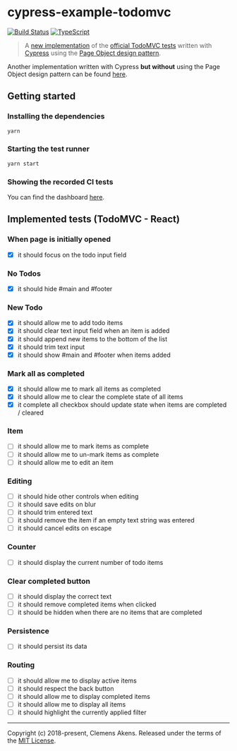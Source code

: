 # cypress-example-todomvc

[![Build Status][badge-travis-image]][badge-travis-link]
[![TypeScript][badge-typescript-image]][badge-typescript-link]

> A [new implementation](https://github.com/clebert/cypress-example-todomvc/blob/master/cypress/integration/todomvc.spec.ts) of the [official TodoMVC tests](https://github.com/tastejs/todomvc/blob/master/tests/test.js) written with [Cypress](https://www.cypress.io/) using the [Page Object design pattern](https://martinfowler.com/bliki/PageObject.html).

Another implementation written with Cypress **but without** using the Page Object design pattern can be found [here](https://github.com/cypress-io/cypress-example-todomvc).

## Getting started

### Installing the dependencies

```sh
yarn
```

### Starting the test runner

```sh
yarn start
```

### Showing the recorded CI tests

You can find the dashboard [here](https://dashboard.cypress.io/#/projects/5w61vf/runs).

## Implemented tests (TodoMVC - React)

### When page is initially opened

- [x] it should focus on the todo input field

### No Todos

- [x] it should hide #main and #footer

### New Todo

- [x] it should allow me to add todo items
- [x] it should clear text input field when an item is added
- [x] it should append new items to the bottom of the list
- [x] it should trim text input
- [x] it should show #main and #footer when items added

### Mark all as completed

- [x] it should allow me to mark all items as completed
- [x] it should allow me to clear the complete state of all items
- [x] it complete all checkbox should update state when items are completed / cleared

### Item

- [ ] it should allow me to mark items as complete
- [ ] it should allow me to un-mark items as complete
- [ ] it should allow me to edit an item

### Editing

- [ ] it should hide other controls when editing
- [ ] it should save edits on blur
- [ ] it should trim entered text
- [ ] it should remove the item if an empty text string was entered
- [ ] it should cancel edits on escape

### Counter

- [ ] it should display the current number of todo items

### Clear completed button

- [ ] it should display the correct text
- [ ] it should remove completed items when clicked
- [ ] it should be hidden when there are no items that are completed

### Persistence

- [ ] it should persist its data

### Routing

- [ ] it should allow me to display active items
- [ ] it should respect the back button
- [ ] it should allow me to display completed items
- [ ] it should allow me to display all items
- [ ] it should highlight the currently applied filter

---

Copyright (c) 2018-present, Clemens Akens. Released under the terms of the [MIT License](https://github.com/clebert/cypress-example-todomvc/blob/master/LICENSE).

[badge-travis-image]: https://travis-ci.org/clebert/cypress-example-todomvc.svg?branch=master
[badge-travis-link]: https://travis-ci.org/clebert/cypress-example-todomvc
[badge-typescript-image]: https://img.shields.io/badge/TypeScript-ready-blue.svg
[badge-typescript-link]: https://www.typescriptlang.org/

